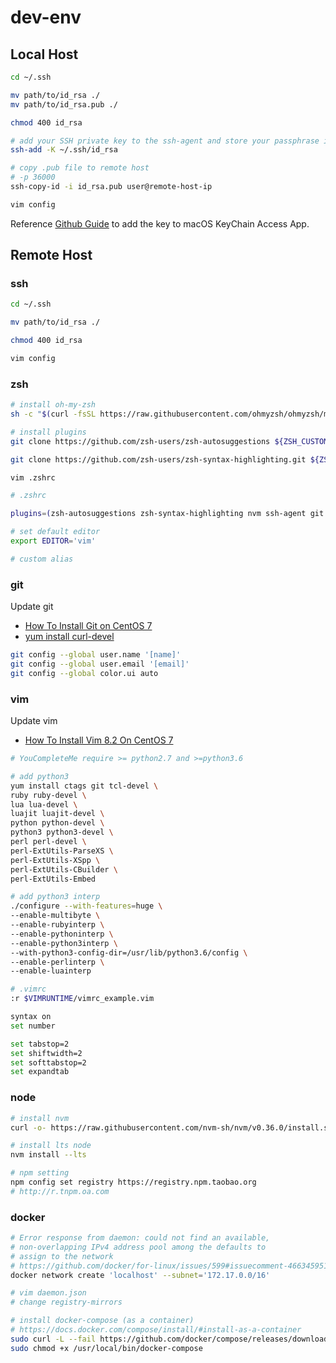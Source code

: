 # dev-env

## Local Host

```bash
cd ~/.ssh

mv path/to/id_rsa ./
mv path/to/id_rsa.pub ./

chmod 400 id_rsa

# add your SSH private key to the ssh-agent and store your passphrase in the keychain
ssh-add -K ~/.ssh/id_rsa

# copy .pub file to remote host
# -p 36000
ssh-copy-id -i id_rsa.pub user@remote-host-ip

vim config
```

Reference [Github Guide](https://docs.github.com/en/github/authenticating-to-github/generating-a-new-ssh-key-and-adding-it-to-the-ssh-agent#adding-your-ssh-key-to-the-ssh-agent) to add the key to macOS KeyChain Access App.

## Remote Host

### ssh

```bash
cd ~/.ssh

mv path/to/id_rsa ./

chmod 400 id_rsa

vim config
```

### zsh

```bash
# install oh-my-zsh
sh -c "$(curl -fsSL https://raw.githubusercontent.com/ohmyzsh/ohmyzsh/master/tools/install.sh)"

# install plugins
git clone https://github.com/zsh-users/zsh-autosuggestions ${ZSH_CUSTOM:-~/.oh-my-zsh/custom}/plugins/zsh-autosuggestions

git clone https://github.com/zsh-users/zsh-syntax-highlighting.git ${ZSH_CUSTOM:-~/.oh-my-zsh/custom}/plugins/zsh-syntax-highlighting

vim .zshrc
```

```bash
# .zshrc

plugins=(zsh-autosuggestions zsh-syntax-highlighting nvm ssh-agent git gitignore)

# set default editor
export EDITOR='vim'

# custom alias
```

### git

Update git

* [How To Install Git on CentOS 7](https://www.digitalocean.com/community/tutorials/how-to-install-git-on-centos-7)
* [yum install curl-devel](https://stackoverflow.com/questions/8329485/unable-to-find-remote-helper-for-https-during-git-clone)

```bash
git config --global user.name '[name]'
git config --global user.email '[email]'
git config --global color.ui auto
```

### vim

Update vim

* [How To Install Vim 8.2 On CentOS 7](https://phoenixnap.com/kb/how-to-install-vim-centos-7)

```bash
# YouCompleteMe require >= python2.7 and >=python3.6

# add python3
yum install ctags git tcl-devel \
ruby ruby-devel \
lua lua-devel \
luajit luajit-devel \
python python-devel \
python3 python3-devel \
perl perl-devel \
perl-ExtUtils-ParseXS \
perl-ExtUtils-XSpp \
perl-ExtUtils-CBuilder \
perl-ExtUtils-Embed

# add python3 interp
./configure --with-features=huge \
--enable-multibyte \
--enable-rubyinterp \
--enable-pythoninterp \
--enable-python3interp \
--with-python3-config-dir=/usr/lib/python3.6/config \
--enable-perlinterp \
--enable-luainterp
```

```bash
# .vimrc
:r $VIMRUNTIME/vimrc_example.vim
```

```bash
syntax on
set number

set tabstop=2
set shiftwidth=2
set softtabstop=2
set expandtab
```

### node

```bash
# install nvm
curl -o- https://raw.githubusercontent.com/nvm-sh/nvm/v0.36.0/install.sh | bash

# install lts node
nvm install --lts

# npm setting
npm config set registry https://registry.npm.taobao.org
# http://r.tnpm.oa.com
```

### docker

```bash
# Error response from daemon: could not find an available,
# non-overlapping IPv4 address pool among the defaults to
# assign to the network
# https://github.com/docker/for-linux/issues/599#issuecomment-466345951
docker network create 'localhost' --subnet='172.17.0.0/16'

# vim daemon.json
# change registry-mirrors

# install docker-compose (as a container)
# https://docs.docker.com/compose/install/#install-as-a-container
sudo curl -L --fail https://github.com/docker/compose/releases/download/1.27.4/run.sh -o /usr/local/bin/docker-compose
sudo chmod +x /usr/local/bin/docker-compose
```

